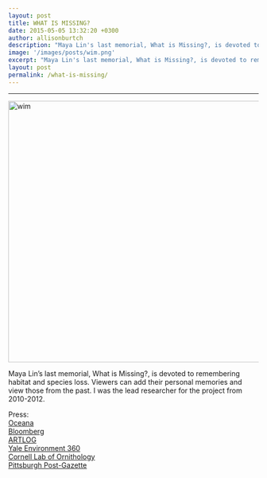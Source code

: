 ```yaml
---
layout: post
title: WHAT IS MISSING?
date: 2015-05-05 13:32:20 +0300
author: allisonburtch
description: "Maya Lin's last memorial, What is Missing?, is devoted to remembering habitat and species loss."
image: '/images/posts/wim.png'
excerpt: "Maya Lin's last memorial, What is Missing?, is devoted to remembering habitat and species loss."
layout: post
permalink: /what-is-missing/
---
```



---
[<img class="alignnone size-full wp-image-40" alt="wim" src="http://www.allisonburtch.net/wp-content/uploads/2013/02/wim.png" width="832" height="525" />][1]

Maya Lin&#8217;s last memorial, What is Missing?, is devoted to remembering habitat and species loss. Viewers can add their personal memories and view those from the past. I was the lead researcher for the project from 2010-2012.

Press:  
[Oceana][2]  
[Bloomberg][3]  
[ARTLOG][4]  
[Yale Environment 360][5]  
[Cornell Lab of Ornithology][6]  
[Pittsburgh Post-Gazette  
][7]

 [1]: http://whatismissing.net
 [2]: http://oceana.org/en/blog/2012/04/maya-lin-asks-what-is-missing
 [3]: http://www.bloomberg.com/news/2012-04-19/maya-lin-issues-warning-to-a-dirty-dying-planet.html
 [4]: http://www.artlog.com/2012/24-maya-lins-monument-to-the-environment
 [5]: http://e360.yale.edu/feature/maya_lin_a_memorial_to_a_vanishing_natural_world/2545/
 [6]: http://www.birds.cornell.edu/roundrobin/2012/04/24/cornell-lab-helps-artist-maya-lin-ask-what-is-missing-on-earth-day-2012/
 [7]: http://www.post-gazette.com/stories/ae/art-architecture/maya-lin-invites-and-challenges-visitors-to-her-website-to-help-improve-earths-well-being-631914/